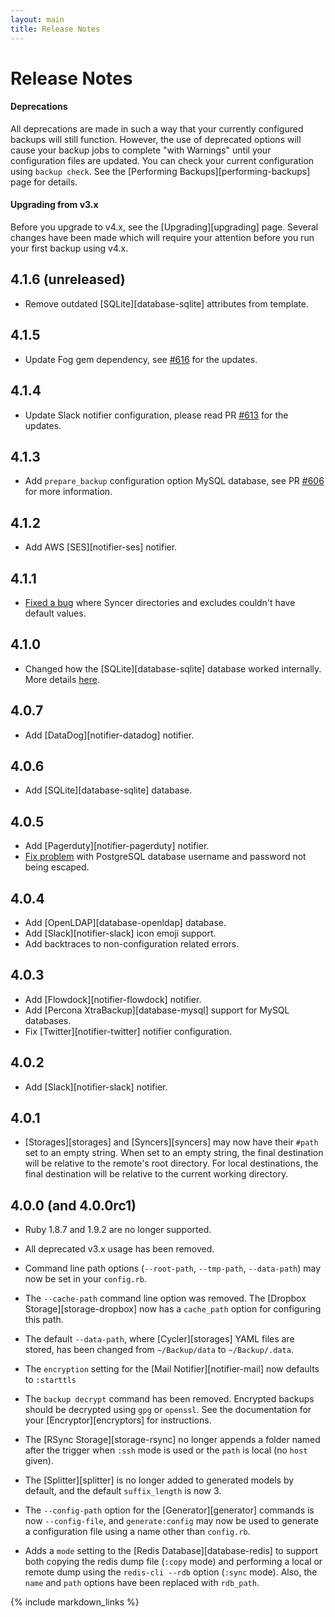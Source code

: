 ```yaml
---
layout: main
title: Release Notes
---
```


Release Notes
=============

#### Deprecations

All deprecations are made in such a way that your currently configured backups will still function.
However, the use of deprecated options will cause your backup jobs to complete "with Warnings" until
your configuration files are updated. You can check your current configuration using `backup check`.
See the [Performing Backups][performing-backups] page for details.

#### Upgrading from v3.x

Before you upgrade to v4.x, see the [Upgrading][upgrading] page.
Several changes have been made which will require your attention before you run your first backup using v4.x.

4.1.6 (unreleased)
-----

- Remove outdated [SQLite][database-sqlite] attributes from template.

4.1.5
-----

- Update Fog gem dependency, see [#616](https://github.com/meskyanichi/backup/pull/616) for the updates.

4.1.4
-----

- Update Slack notifier configuration, please read PR [#613](https://github.com/meskyanichi/backup/pull/613) for the updates.

4.1.3
-----

- Add `prepare_backup` configuration option MySQL database, see PR [#606](https://github.com/meskyanichi/backup/pull/606) for more information.

4.1.2
-----

- Add AWS [SES][notifier-ses] notifier.

4.1.1
-----

- [Fixed a bug](https://github.com/meskyanichi/backup/pull/592) where Syncer directories and excludes couldn't have default values.

4.1.0
-----

- Changed how the [SQLite][database-sqlite] database worked internally. More details [here](https://github.com/meskyanichi/backup/pull/587).

4.0.7
-----

- Add [DataDog][notifier-datadog] notifier.

4.0.6
-----

- Add [SQLite][database-sqlite] database.

4.0.5
-----

- Add [Pagerduty][notifier-pagerduty] notifier.
- [Fix problem](https://github.com/meskyanichi/backup/issues/581) with PostgreSQL database username and password not being escaped.

4.0.4
-----

- Add [OpenLDAP][database-openldap] database.
- Add [Slack][notifier-slack] icon emoji support.
- Add backtraces to non-configuration related errors.

4.0.3
-----

- Add [Flowdock][notifier-flowdock] notifier.
- Add [Percona XtraBackup][database-mysql] support for MySQL databases.
- Fix [Twitter][notifier-twitter] notifier configuration.

4.0.2
-----

- Add [Slack][notifier-slack] notifier.

4.0.1
-----

- [Storages][storages] and [Syncers][syncers] may now have their `#path` set to an empty string.
  When set to an empty string, the final destination will be relative to the remote's root directory.
  For local destinations, the final destination will be relative to the current working directory.

4.0.0 (and 4.0.0rc1)
--------------------

- Ruby 1.8.7 and 1.9.2 are no longer supported.

- All deprecated v3.x usage has been removed.

- Command line path options (`--root-path`, `--tmp-path`, `--data-path`) may now be set in your `config.rb`.

- The `--cache-path` command line option was removed.
  The [Dropbox Storage][storage-dropbox] now has a `cache_path` option for configuring this path.

- The default `--data-path`, where [Cycler][storages] YAML files are stored,
  has been changed from `~/Backup/data` to `~/Backup/.data`.

- The `encryption` setting for the [Mail Notifier][notifier-mail] now defaults to `:starttls`

- The `backup decrypt` command has been removed. Encrypted backups should be decrypted using `gpg` or `openssl`.
  See the documentation for your [Encryptor][encryptors] for instructions.

- The [RSync Storage][storage-rsync] no longer appends a folder named after the trigger
  when `:ssh` mode is used or the `path` is local (no `host` given).

- The [Splitter][splitter] is no longer added to generated models by default, and the default `suffix_length` is now 3.

- The `--config-path` option for the [Generator][generator] commands is now `--config-file`, and `generate:config` may
  now be used to generate a configuration file using a name other than `config.rb`.

- Adds a `mode` setting to the [Redis Database][database-redis] to support both copying the redis dump file (`:copy`
  mode) and performing a local or remote dump using the `redis-cli --rdb` option (`:sync` mode). Also, the `name` and
  `path` options have been replaced with `rdb_path`.


{% include markdown_links %}
